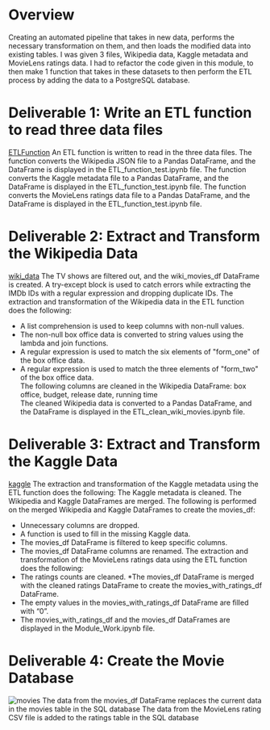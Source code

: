 # Overview
Creating an automated pipeline that takes in new data, performs the necessary transformation on them, and then loads the modified data into existing tables. I was given 3 files, Wikipedia data, Kaggle metadata and MovieLens ratings data. I had to refactor the code given in this module, to then make 1 function that takes in these datasets to then perform the ETL process by adding the data to a PostgreSQL database. 

# Deliverable 1: Write an ETL function to read three data files
[ETLFunction](ETL_function_test.ipynb)
An ETL function is written to read in the three data files.
The function converts the Wikipedia JSON file to a Pandas DataFrame, and the DataFrame is displayed in the ETL_function_test.ipynb file.
The function converts the Kaggle metadata file to a Pandas DataFrame, and the DataFrame is displayed in the ETL_function_test.ipynb file.
The function converts the MovieLens ratings data file to a Pandas DataFrame, and the DataFrame is displayed in the ETL_function_test.ipynb file.

# Deliverable 2: Extract and Transform the Wikipedia Data
[wiki_data](https://github.com/pratishthasingh1/Movies-ETL/blob/master/ETL_clean_wiki_movies.ipynb) 
The TV shows are filtered out, and the wiki_movies_df DataFrame is created.
A try-except block is used to catch errors while extracting the IMDb IDs with a regular expression and dropping duplicate IDs.
The extraction and transformation of the Wikipedia data in the ETL function does the following:
* A list comprehension is used to keep columns with non-null values. 
* The non-null box office data is converted to string values using the lambda and join functions. 
* A regular expression is used to match the six elements of "form_one" of the box office data. 
* A regular expression is used to match the three elements of "form_two" of the box office data.  
The following columns are cleaned in the Wikipedia DataFrame: box office, budget, release date, running time  
The cleaned Wikipedia data is converted to a Pandas DataFrame, and the DataFrame is displayed in the ETL_clean_wiki_movies.ipynb file. 

# Deliverable 3: Extract and Transform the Kaggle Data
[kaggle](https://github.com/pratishthasingh1/Movies-ETL/blob/master/ETL_clean_kaggle_data.ipynb)
The extraction and transformation of the Kaggle metadata using the ETL function does the following:
The Kaggle metadata is cleaned.
The Wikipedia and Kaggle DataFrames are merged.
The following is performed on the merged Wikipedia and Kaggle DataFrames to create the movies_df:
* Unnecessary columns are dropped.
* A function is used to fill in the missing Kaggle data.
* The movies_df DataFrame is filtered to keep specific columns.
* The movies_df DataFrame columns are renamed.
The extraction and transformation of the MovieLens ratings data using the ETL function does the following:
* The ratings counts are cleaned. 
*The movies_df DataFrame is merged with the cleaned ratings DataFrame to create the movies_with_ratings_df DataFrame. 
* The empty values in the movies_with_ratings_df DataFrame are filled with “0”. 
* The movies_with_ratings_df and the movies_df DataFrames are displayed in the Module_Work.ipynb file.  

# Deliverable 4: Create the Movie Database
![movies](module_work)
The data from the movies_df DataFrame replaces the current data in the movies table in the SQL database 
The data from the MovieLens rating CSV file is added to the ratings table in the SQL database 
